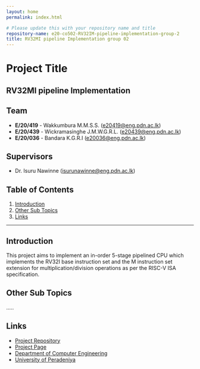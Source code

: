 ```yaml
---
layout: home
permalink: index.html

# Please update this with your repository name and title
repository-name: e20-co502-RV32IM-pipeline-implementation-group-2
title: RV32MI pipeline Implementation group 02
---
```


[comment]: # "This is the standard layout for the project, but you can clean this and use your own template"

# Project Title
RV32MI pipeline Implementation
---

<!-- 
This is a sample image, to show how to add images to your page. To learn more options, please refer [this](https://projects.ce.pdn.ac.lk/docs/faq/how-to-add-an-image/)

![Sample Image](./images/sample.png)
 -->

## Team
- **E/20/419** - Wakkumbura M.M.S.S. ([e20419@eng.pdn.ac.lk](mailto:e20419@eng.pdn.ac.lk))
- **E/20/439** - Wickramasinghe J.M.W.G.R.L. ([e20439@eng.pdn.ac.lk](mailto:e20439@eng.pdn.ac.lk))
- **E/20/036** - Bandara K.G.R.I ([e20036@eng.pdn.ac.lk](mailto:e20036@eng.pdn.ac.lk))

## Supervisors

- Dr. Isuru Nawinne ([isurunawinne@eng.pdn.ac.lk](mailto:isurunawinne@eng.pdn.ac.lk))

## Table of Contents
1. [Introduction](#introduction)
2. [Other Sub Topics](#other-sub-topics)
3. [Links](#links)

---

## Introduction

This project aims to implement an in-order 5-stage pipelined CPU which implements the RV32I base instruction set and the M instruction set extension for multiplication/division operations as per the RISC-V ISA specification.

## Other Sub Topics

.....

## Links

- [Project Repository](https://github.com/cepdnaclk/e20-co502-RV32IM-pipeline-implementation-group-2)
- [Project Page](https://cepdnaclk.github.io/e20-co502-RV32IM-pipeline-implementation-group-2)
- [Department of Computer Engineering](http://www.ce.pdn.ac.lk/)
- [University of Peradeniya](https://eng.pdn.ac.lk/)


[//]: # (Please refer this to learn more about Markdown syntax)
[//]: # (https://github.com/adam-p/markdown-here/wiki/Markdown-Cheatsheet)
